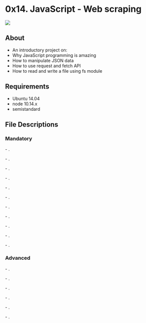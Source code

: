 # 0x14. JavaScript - Web scraping
<img src="https://d8285fmxt3duy.cloudfront.net/public/articulos/img/java-script1.jpg">

## About

- An introductory project on:
- Why JavaScript programming is amazing
- How to manipulate JSON data
- How to use request and fetch API
- How to read and write a file using fs module

## Requirements
- Ubuntu 14.04
- node 10.14.x
- semistandard

## File Descriptions
### Mandatory
**[]()** - .

**[]()** - .

**[]()** - .

**[]()** - .

**[]()** - .

**[]()** - .

**[]()** - .

**[]()** - .

**[]()** - .

**[]()** - .

**[]()** - .


### Advanced

**[]()** - .

**[]()** - .

**[]()** - .

**[]()** - .

**[]()** - .

**[]()** - .